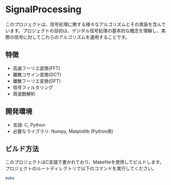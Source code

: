# SignalProcessing

このプロジェクトは、信号処理に関する様々なアルゴリズムとその実装を含んでいます。プロジェクトの目的は、デジタル信号処理の基本的な概念を理解し、実際の信号に対してこれらのアルゴリズムを適用することです。

## 特徴

- 高速フーリエ変換(FFT)
- 離散コサイン変換(DCT)
- 離散フーリエ変換(DFT)
- 信号フィルタリング
- 周波数解析



## 開発環境

- 言語: C, Python
- 必要なライブラリ: Numpy, Matplotlib (Python用)

## ビルド方法

このプロジェクトはC言語で書かれており、Makefileを使用してビルドします。プロジェクトのルートディレクトリで以下のコマンドを実行してください。

```sh
make